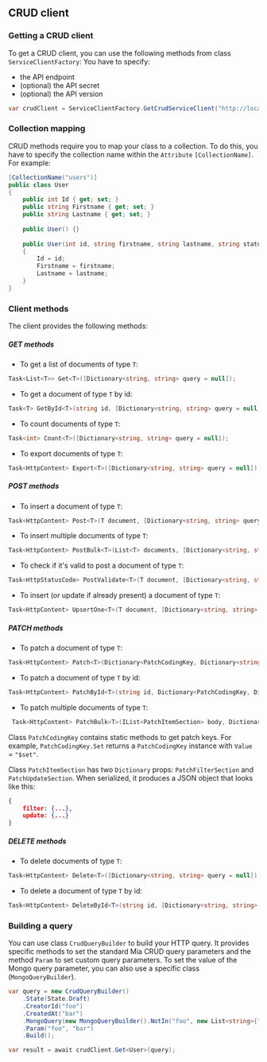 ## CRUD client

### Getting a CRUD client
To get a CRUD client, you can use the following methods from class `ServiceClientFactory`:
You have to specify:
+ the API endpoint
+ (optional) the API secret
+ (optional) the API version

 ```csharp
var crudClient = ServiceClientFactory.GetCrudServiceClient("http://localhost:300O", "my-secret", 2);
 ```

 ### Collection mapping
CRUD methods require you to map your class to a collection. To do this, you have to specify the collection name within the `Attribute` ``[CollectionName]``. 
For example:  

```csharp
[CollectionName("users")]
public class User
{
    public int Id { get; set; }
    public string Firstname { get; set; }
    public string Lastname { get; set; }
    
    public User() {}
    
    public User(int id, string firstname, string lastname, string status)
    {
        Id = id;
        Firstname = firstname;
        Lastname = lastname;
    }
}
``` 


### Client methods
The client provides the following methods:

##### GET methods
- To get a list of documents of type `T`:
```csharp
Task<List<T>> Get<T>([Dictionary<string, string> query = null]);
 ```
- To get a document of type `T` by id:
```csharp
Task<T> GetById<T>(string id, [Dictionary<string, string> query = null]);
```
- To count documents of type `T`:
```csharp
Task<int> Count<T>([Dictionary<string, string> query = null]);
```
- To export documents of type `T`:
```csharp
Task<HttpContent> Export<T>([Dictionary<string, string> query = null]);
```

##### POST methods
- To insert a document of type `T`:
```csharp
Task<HttpContent> Post<T>(T document, [Dictionary<string, string> query = null]);
```
- To insert multiple documents of type `T`:
```csharp
Task<HttpContent> PostBulk<T>(List<T> documents, [Dictionary<string, string> query = null]);
```
- To check if it's valid to post a document of type `T`:
```csharp
Task<HttpStatusCode> PostValidate<T>(T document, [Dictionary<string, string> query = null]);
```
- To insert (or update if already present) a document of type `T`:
```csharp
Task<HttpContent> UpsertOne<T>(T document, [Dictionary<string, string> query = null]);
```

##### PATCH methods

- To patch a document of type `T`:
```csharp
Task<HttpContent> Patch<T>(Dictionary<PatchCodingKey, Dictionary<string, object>> body, [Dictionary<string, string> query = null]);
```
- To patch a document of type `T` by id:
```csharp
Task<HttpContent> PatchById<T>(string id, Dictionary<PatchCodingKey, Dictionary<string, object>> body,[Dictionary<string, string> query = null]);
```
- To patch multiple documents of type `T`:
```csharp
 Task<HttpContent> PatchBulk<T>(IList<PatchItemSection> body, Dictionary<string, string> query = null);
```
Class `PatchCodingKey` contains static methods to get patch keys. For example, `PatchCodingKey.Set` returns a `PatchCodingKey` instance with `Value` = `"$set"`.

Class `PatchItemSection` has two `Dictionary` props: `PatchFilterSection` and `PatchUpdateSection`. When serialized,
 it produces a JSON object that looks like this:
```json
{
    filter: {...},
    update: {...}
}
```

##### DELETE methods
- To delete documents of type `T`:
```csharp
Task<HttpContent> Delete<T>([Dictionary<string, string> query = null]);
```
- To delete a document of type `T` by id:
```csharp
Task<HttpContent> DeleteById<T>(string id, [Dictionary<string, string> query = null]);
 ```

 ### Building a query
 You can use class `CrudQueryBuilder` to build your HTTP query.
 It provides specific methods to set the standard Mia CRUD query parameters and the method `Param` to set custom query parameters.
 To set the value of the Mongo query parameter, you can also use a specific class (`MongoQueryBuilder`).

```csharp
var query = new CrudQueryBuilder()
    .State(State.Draft)
    .CreatorId("foo")
    .CreatedAt("bar")
    .MongoQuery(new MongoQueryBuilder().NotIn("foo", new List<string>{"bar", "baz"}))
    .Param("foo", "bar")
    .Build();

var result = await crudClient.Get<User>(query);
``` 
